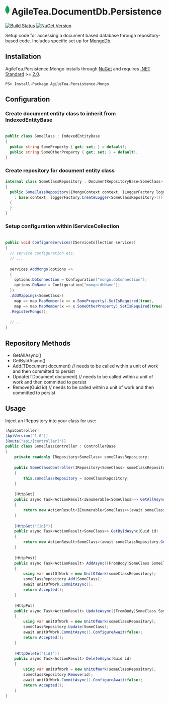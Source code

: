 # <img src="src/AgileTea.Persistence.Mongo/NugetIcon.png" alt="drawing" height="30"/> AgileTea.DocumentDb.Persistence

[![Build Status](https://agiletea.visualstudio.com/Agile%20Tea%20Document%20Db%20Persistence/_apis/build/status/agiletea.AgileTea.DocumentDb.Persistence?branchName=master)]()
[![NuGet Version](https://img.shields.io/nuget/v/AgileTea.Persistence.Mongo)](https://www.nuget.org/packages/AgileTea.Persistence.Mongo/)

Setup code for accessing  a document based database through repository-based code. Includes specific set up for [MongoDb][0].

## Installation

AgileTea.Persistence.Mongo installs through [NuGet][1] and requires [.NET Standard][2] >= [2.0][3].

```
PS> Install-Package AgileTea.Persistence.Mongo
```

## Configuration

### Create document entity class to inherit from **IndexedEntityBase**

```csharp

public class SomeClass : IndexedEntityBase
{
  public string SomeProperty { get; set; } = default!;
  public string SomeOtherProperty { get; set; } = default!;
}
```

### Create repository for document entity class
```csharp
internal class SomeClassRepository : DocumentRepositoryBase<SomeClass>, IRepository<SomeClass>
{
  public SomeClassRepository(IMongoContext context, ILoggerFactory loggerFactory)
    : base(context, loggerFactory.CreateLogger<SomeClassRepository>())
  {
  }
}
```
### Setup configuration within IServiceCollection

```csharp

public void ConfigureServices(IServiceCollection services)
{
  // service configuration etc.
  // ...
  
  services.AddMongo(options =>
  {
    options.DbConnection = Configuration["mongo:dbConnection"];
    options.DbName = Configuration["mongo:dbName"];
  })
  .AddMappings<SomeClass>(
    map => map.MapMember(x => x.SomeProperty).SetIsRequired(true),
    map => map.MapMember(x => x.SomeOtherProperty).SetIsRequired(true)
  .RegisterMongo();

  // ...
}
```

## Repository Methods

- GetAllAsync()
- GetByIdAsync()
- Add(TDocument document) // needs to be called within a unit of work and then committed to persist
- Update(TDocument document) // needs to be called within a unit of work and then committed to persist
- Remove(Guid id) // needs to be called within a unit of work and then committed to persist

## Usage

Inject an IRepository<T> into your class for use:
```csharp
[ApiController]
[ApiVersion("1.0")]
[Route("api/[controller]")]
public class SomeClassController : ControllerBase
{
    private readonly IRepository<SomeClass> someClassRepository;

    public SomeClassController(IRepository<SomeClass> someClassRepository)
    {
        this.someClassRepository = someClassRepository;
    }

    [HttpGet]
    public async Task<ActionResult<IEnumerable<SomeClass>>> GetAllAsync()
    {
        return new ActionResult<IEnumerable<SomeClass>>(await someClassRepository.GetAllAsync().ConfigureAwait(false));
    }

    [HttpGet("{id}")]
    public async Task<ActionResult<SomeClass>> GetByIdAsync(Guid id)
    {
        return new ActionResult<SomeClass>(await someClassRepository.GetByIdAsync(id).ConfigureAwait(false));
    }

    [HttpPost]
    public async Task<ActionResult> AddAsync([FromBody]SomeClass SomeClass)
    {
        using var unitOfWork = new UnitOfWork(someClassRepository);
        someClassRepository.Add(SomeClass);
        await unitOfWork.CommitAsync();
        return Accepted();
    }

    [HttpPut]
    public async Task<ActionResult> UpdateAsync([FromBody]SomeClass SomeClass)
    {
        using var unitOfWork = new UnitOfWork(someClassRepository);
        someClassRepository.Update(SomeClass);
        await unitOfWork.CommitAsync().ConfigureAwait(false);
        return Accepted();
    }

    [HttpDelete("{id}")]
    public async Task<ActionResult> DeleteAsync(Guid id)
    {
        using var unitOfWork = new UnitOfWork(someClassRepository);
        someClassRepository.Remove(id);
        await unitOfWork.CommitAsync().ConfigureAwait(false);
        return Accepted();
    }
}
```


[0]: https://www.mongodb.com/
[1]: https://www.nuget.org/packages/AgileTea.Persistence.Mongo
[2]: https://docs.microsoft.com/en-us/dotnet/standard/net-standard
[3]: https://github.com/dotnet/standard/blob/master/docs/versions/netstandard2.0.md
